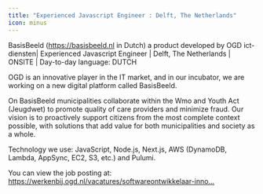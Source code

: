 ```yaml
---
title: "Experienced Javascript Engineer : Delft, The Netherlands"
icon: minus
---
```

BasisBeeld (<a href="https:&#x2F;&#x2F;basisbeeld.nl" rel="nofollow">https:&#x2F;&#x2F;basisbeeld.nl</a> in Dutch) a product developed by OGD ict-diensten| Experienced Javascript Engineer | Delft, The Netherlands | ONSITE | Day-to-day language: DUTCH

OGD is an innovative player in the IT market, and in our incubator, we are working on a new digital platform called BasisBeeld.

On BasisBeeld municipalities collaborate within the Wmo and Youth Act (Jeugdwet) to promote quality of care providers and minimize fraud. Our vision is to proactively support citizens from the most complete context possible, with solutions that add value for both municipalities and society as a whole.

Technology we use: JavaScript, Node.js, Next.js, AWS (DynamoDB, Lambda, AppSync, EC2, S3, etc.) and Pulumi.

You can view the job posting at: <a href="https:&#x2F;&#x2F;werkenbij.ogd.nl&#x2F;vacatures&#x2F;softwareontwikkelaar-innovatieteam" rel="nofollow">https:&#x2F;&#x2F;werkenbij.ogd.nl&#x2F;vacatures&#x2F;softwareontwikkelaar-inno...</a>
